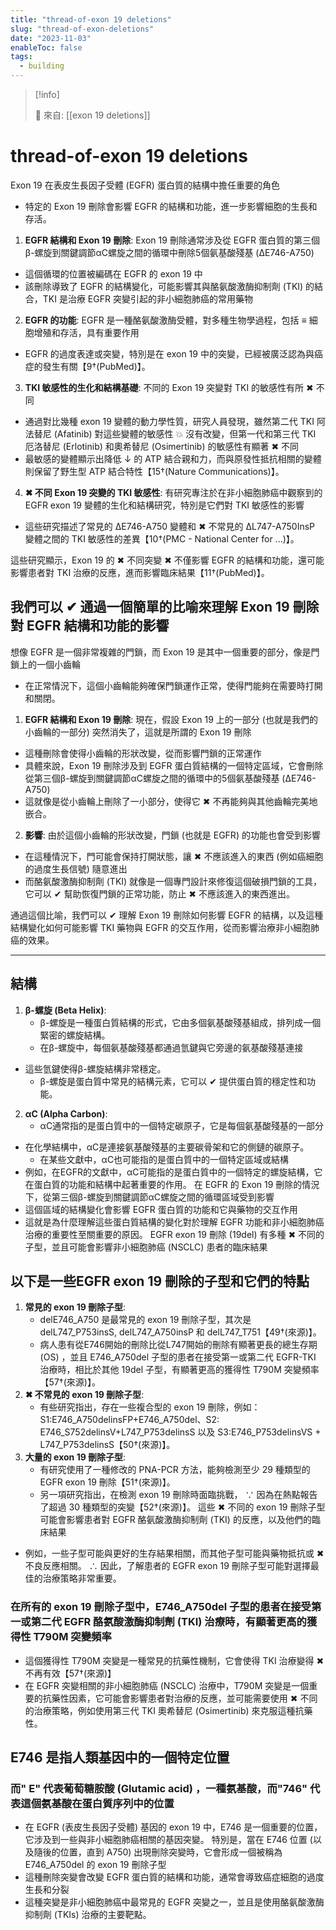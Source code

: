 ```yaml
---
title: "thread-of-exon 19 deletions"
slug: "thread-of-exon-deletions"
date: "2023-11-03"
enableToc: false
tags:
  - building
---
```


> [!info]
>
> 🌱 來自: [[exon 19 deletions]]

# thread-of-exon 19 deletions

Exon 19 在表皮生長因子受體 (EGFR) 蛋白質的結構中擔任重要的角色

- 特定的 Exon 19 刪除會影響 EGFR 的結構和功能，進一步影響細胞的生長和存活。

1. **EGFR 結構和 Exon 19 刪除**:
   Exon 19 刪除通常涉及從 EGFR 蛋白質的第三個β-螺旋到關鍵調節αC螺旋之間的循環中刪除5個氨基酸殘基 (ΔE746-A750)

- 這個循環的位置被編碼在 EGFR 的 exon 19 中
- 該刪除導致了 EGFR 的結構變化，可能影響其與酪氨酸激酶抑制劑 (TKI) 的結合，TKI 是治療 EGFR 突變引起的非小細胞肺癌的常用藥物

2. **EGFR 的功能**:
   EGFR 是一種酪氨酸激酶受體，對多種生物學過程，包括 ≡ 細胞增殖和存活，具有重要作用

- EGFR 的過度表達或突變，特別是在 exon 19 中的突變，已經被廣泛認為與癌症的發生有關【9†(PubMed)】。

3. **TKI 敏感性的生化和結構基礎**:
   不同的 Exon 19 突變對 TKI 的敏感性有所 ✖ 不同

- 通過對比幾種 exon 19 變體的動力學性質，研究人員發現，雖然第二代 TKI 阿法替尼 (Afatinib) 對這些變體的敏感性 💥 沒有改變，但第一代和第三代 TKI 厄洛替尼 (Erlotinib) 和奧希替尼 (Osimertinib) 的敏感性有顯著 ✖ 不同
- 最敏感的變體顯示出降低 ↓ 的 ATP 結合親和力，而與原發性抵抗相關的變體則保留了野生型 ATP 結合特性【15†(Nature Communications)】。

4. **✖ 不同 Exon 19 突變的 TKI 敏感性**:
   有研究專注於在非小細胞肺癌中觀察到的 EGFR exon 19 變體的生化和結構研究，特別是它們對 TKI 敏感性的影響

- 這些研究描述了常見的 ΔE746-A750 變體和 ✖ 不常見的 ΔL747-A750InsP 變體之間的 TKI 敏感性的差異【10†(PMC - National Center for ...)】。

這些研究顯示，Exon 19 的 ✖ 不同突變 ✖ 不僅影響 EGFR 的結構和功能，還可能影響患者對 TKI 治療的反應，進而影響臨床結果【11†(PubMed)】。

## 我們可以 ✔ 通過一個簡單的比喻來理解 Exon 19 刪除對 EGFR 結構和功能的影響

想像 EGFR 是一個非常複雜的門鎖，而 Exon 19 是其中一個重要的部分，像是門鎖上的一個小齒輪

- 在正常情況下，這個小齒輪能夠確保門鎖運作正常，使得門能夠在需要時打開和關閉。

1. **EGFR 結構和 Exon 19 刪除**:
   現在，假設 Exon 19 上的一部分 (也就是我們的小齒輪的一部分) 突然消失了，這就是所謂的 Exon 19 刪除

- 這種刪除會使得小齒輪的形狀改變，從而影響門鎖的正常運作
- 具體來說，Exon 19 刪除涉及到 EGFR 蛋白質結構的一個特定區域，它會刪除從第三個β-螺旋到關鍵調節αC螺旋之間的循環中的5個氨基酸殘基 (ΔE746-A750)
- 這就像是從小齒輪上刪除了一小部分，使得它 ✖ 不再能夠與其他齒輪完美地嵌合。

2. **影響**:
   由於這個小齒輪的形狀改變，門鎖 (也就是 EGFR) 的功能也會受到影響

- 在這種情況下，門可能會保持打開狀態，讓 ✖ 不應該進入的東西 (例如癌細胞的過度生長信號) 隨意進出
- 而酪氨酸激酶抑制劑 (TKI) 就像是一個專門設計來修復這個破損門鎖的工具，它可以 ✔ 幫助恢復門鎖的正常功能，防止 ✖ 不應該進入的東西進出。

通過這個比喻，我們可以 ✔ 理解 Exon 19 刪除如何影響 EGFR 的結構，以及這種結構變化如何可能影響 TKI 藥物與 EGFR 的交互作用，從而影響治療非小細胞肺癌的效果。

---
## 結構
1. **β-螺旋 (Beta Helix)**:
   - β-螺旋是一種蛋白質結構的形式，它由多個氨基酸殘基組成，排列成一個緊密的螺旋結構。
   - 在β-螺旋中，每個氨基酸殘基都通過氫鍵與它旁邊的氨基酸殘基連接
- 這些氫鍵使得β-螺旋結構非常穩定。
  - β-螺旋是蛋白質中常見的結構元素，它可以 ✔ 提供蛋白質的穩定性和功能。
2. **αC (Alpha Carbon)**:
   - αC通常指的是蛋白質中的一個特定碳原子，它是每個氨基酸殘基的一部分
- 在化學結構中，αC是連接氨基酸殘基的主要碳骨架和它的側鏈的碳原子。
  - 在某些文獻中，αC也可能指的是蛋白質中的一個特定區域或結構
- 例如，在EGFR的文獻中，αC可能指的是蛋白質中的一個特定的螺旋結構，它在蛋白質的功能和結構中起著重要的作用。
在 EGFR 的 Exon 19 刪除的情況下，從第三個β-螺旋到關鍵調節αC螺旋之間的循環區域受到影響
- 這個區域的結構變化會影響 EGFR 蛋白質的功能和它與藥物的交互作用
- 這就是為什麼理解這些蛋白質結構的變化對於理解 EGFR 功能和非小細胞肺癌治療的重要性至關重要的原因。
EGFR exon 19 刪除 (19del) 有多種 ✖ 不同的子型，並且可能會影響非小細胞肺癌 (NSCLC) 患者的臨床結果
## 以下是一些EGFR exon 19 刪除的子型和它們的特點
1. **常見的 exon 19 刪除子型**:
   - delE746_A750 是最常見的 exon 19 刪除子型，其次是 delL747_P753insS, delL747_A750insP 和 delL747_T751【49†(來源)】。
   - 病人患有從E746開始的刪除比從L747開始的刪除有顯著更長的總生存期 (OS) ，並且 E746_A750del 子型的患者在接受第一或第二代 EGFR-TKI 治療時，相比於其他 19del 子型，有顯著更高的獲得性 T790M 突變頻率【57†(來源)】。
2. **✖ 不常見的 exon 19 刪除子型**:
   - 有些研究指出，存在一些複合型的 exon 19 刪除，例如：S1:E746_A750delinsFP+E746_A750del、S2: E746_S752delinsV+L747_P753delinsS 以及 S3:E746_P753delinsVS + L747_P753delinsS【50†(來源)】。
3. **大量的 exon 19 刪除子型**:
   - 有研究使用了一種修改的 PNA-PCR 方法，能夠檢測至少 29 種類型的 EGFR exon 19 刪除【51†(來源)】。
   - 另一項研究指出，在檢測 exon 19 刪除時面臨挑戰， ∵ 因為在熱點報告了超過 30 種類型的突變【52†(來源)】。
這些 ✖ 不同的 exon 19 刪除子型可能會影響患者對 EGFR 酪氨酸激酶抑制劑 (TKI) 的反應，以及他們的臨床結果
- 例如，一些子型可能與更好的生存結果相關，而其他子型可能與藥物抵抗或 ✖ 不良反應相關。 ∴ 因此，了解患者的 EGFR exon 19 刪除子型可能對選擇最佳的治療策略非常重要。
### 在所有的 exon 19 刪除子型中，E746_A750del 子型的患者在接受第一或第二代 EGFR 酪氨酸激酶抑制劑 (TKI) 治療時，有顯著更高的獲得性 T790M 突變頻率
- 這個獲得性 T790M 突變是一種常見的抗藥性機制，它會使得 TKI 治療變得 ✖ 不再有效【57†(來源)】
- 在 EGFR 突變相關的非小細胞肺癌 (NSCLC) 治療中，T790M 突變是一個重要的抗藥性因素，它可能會影響患者對治療的反應，並可能需要使用 ✖ 不同的治療策略，例如使用第三代 TKI 奧希替尼 (Osimertinib) 來克服這種抗藥性。
## E746 是指人類基因中的一個特定位置
### 而" E" 代表葡萄糖胺酸 (Glutamic acid) ，一種氨基酸，而"746" 代表這個氨基酸在蛋白質序列中的位置
- 在 EGFR (表皮生長因子受體) 基因的 exon 19 中，E746 是一個重要的位置，它涉及到一些與非小細胞肺癌相關的基因突變。
特別是，當在 E746 位置 (以及隨後的位置，直到 A750) 出現刪除突變時，它會形成一個被稱為 E746_A750del 的 exon 19 刪除子型
- 這種刪除突變會改變 EGFR 蛋白質的結構和功能，通常會導致癌症細胞的過度生長和分裂
- 這種突變是非小細胞肺癌中最常見的 EGFR 突變之一，並且是使用酪氨酸激酶抑制劑 (TKIs) 治療的主要靶點。
